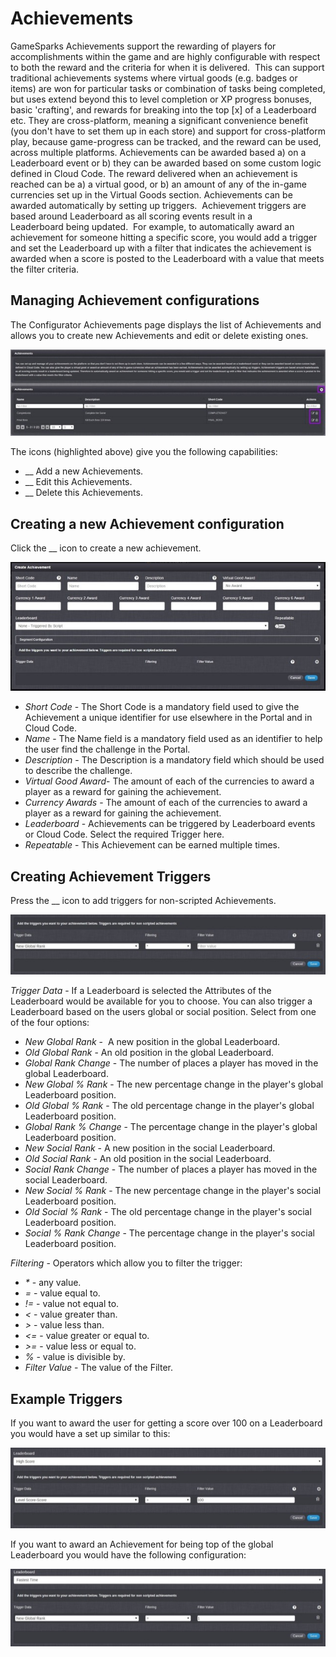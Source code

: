 # Achievements

GameSparks Achievements support the rewarding of players for accomplishments within the game and are highly configurable with respect to both the reward and the criteria for when it is delivered.  This can support traditional achievements systems where virtual goods (e.g. badges or items) are won for particular tasks or combination of tasks being completed, but uses extend beyond this to level completion or XP progress bonuses, basic 'crafting', and rewards for breaking into the top [x] of a Leaderboard etc. They are cross-platform, meaning a significant convenience benefit (you don't have to set them up in each store) and support for cross-platform play, because game-progress can be tracked, and the reward can be used, across multiple platforms. Achievements can be awarded based a) on a Leaderboard event or b) they can be awarded based on some custom logic defined in Cloud Code. The reward delivered when an achievement is reached can be a) a virtual good, or b) an amount of any of the in-game currencies set up in the Virtual Goods section. Achievements can be awarded automatically by setting up triggers.  Achievement triggers are based around Leaderboard as all scoring events result in a Leaderboard being updated.  For example, to automatically award an achievement for someone hitting a specific score, you would add a trigger and set the Leaderboard up with a filter that indicates the achievement is awarded when a score is posted to the Leaderboard with a value that meets the filter criteria.

## Managing Achievement configurations

The Configurator Achievements page displays the list of Achievements and allows you to create new Achievements and edit or delete existing ones.

![](img/Achs/1.jpg)

The icons (highlighted above) give you the following capabilities:

* __ Add a new Achievements.
* __ Edit this Achievements.
* __ Delete this Achievements.

## Creating a new Achievement configuration

Click the __ icon to create a new achievement.

![](img/Achs/2.jpg)

* *Short Code* \- The Short Code is a mandatory field used to give the Achievement a unique identifier for use elsewhere in the Portal and in Cloud Code.
* *Name* \- The Name field is a mandatory field used as an identifier to help the user find the challenge in the Portal.
* *Description* \- The Description is a mandatory field which should be used to describe the challenge.
* *Virtual Good Award*- The amount of each of the currencies to award a player as a reward for gaining the achievement.
* *Currency Awards* \- The amount of each of the currencies to award a player as a reward for gaining the achievement.
* *Leaderboard* \- Achievements can be triggered by Leaderboard events or Cloud Code. Select the required Trigger here.
* *Repeatable*  \- This Achievement can be earned multiple times.

## Creating Achievement Triggers

Press the __ icon to add triggers for non-scripted Achievements.

![](img/Achs/3.jpg)

*Trigger Data* \- If a Leaderboard is selected the Attributes of the Leaderboard would be available for you to choose. You can also trigger a Leaderboard based on the users global or social position. Select from one of the four options:

* *New Global Rank* \-  A new position in the global Leaderboard.
* *Old Global Rank* \- An old position in the global Leaderboard.
* *Global Rank Change* - The number of places a player has moved in the global Leaderboard.
* *New Global % Rank* \- The new percentage change in the player's global Leaderboard position.
* *Old Global % Rank* \- The old percentage change in the player's global Leaderboard position.
* *Global Rank % Change* \- The percentage change in the player's global Leaderboard position.
* *New Social Rank* \- A new position in the social Leaderboard.
* *Old Social Rank* \- An old position in the social Leaderboard.
* *Social Rank Change* \- The number of places a player has moved in the social Leaderboard.
* *New Social % Rank* \- The new percentage change in the player's social Leaderboard position.
* *Old Social % Rank* \- The old percentage change in the player's social Leaderboard position.
* *Social % Rank Change* \- The percentage change in the player's social Leaderboard position.

*Filtering* \- Operators which allow you to filter the trigger:
* *\** \- any value.  
* *=* \- value equal to.
* *!=* \- value not equal to.
* *<* \- value greater than.
* *>* \- value less than.
* *<=* \- value greater or equal to.
* *>=* \- value less or equal to.
* *%* \- value is divisible by.
* *Filter Value* - The value of the Filter.

## Example Triggers

If you want to award the user for getting a score over 100 on a Leaderboard you would have a set up similar to this:

![](img/Achs/4.jpg)

If you want to award an Achievement for being top of the global Leaderboard you would have the following configuration:

![](img/Achs/5.jpg)
